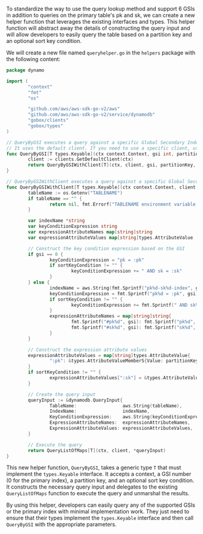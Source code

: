 To standardize the way to use the query lookup method and support 6 GSIs in addition to queries on the primary table's pk and sk, we can create a new helper function that leverages the existing interfaces and types. This helper function will abstract away the details of constructing the query input and will allow developers to easily query the table based on a partition key and an optional sort key condition.

We will create a new file named `queryhelper.go` in the `helpers` package with the following content:

```go
package dynamo

import (
        "context"
        "fmt"
        "os"

        "github.com/aws/aws-sdk-go-v2/aws"
        "github.com/aws/aws-sdk-go-v2/service/dynamodb"
        "gobox/clients"
        "gobox/types"
)

// QueryByGSI executes a query against a specific Global Secondary Index (GSI) or the primary index.
// It uses the default client. If you need to use a specific client, use QueryByGSIWithClient instead.
func QueryByGSI[T types.Keyable](ctx context.Context, gsi int, partitionKey, sortKeyCondition string) ([]T, error) {
        client := clients.GetDefaultClient(ctx)
        return QueryByGSIWithClient[T](ctx, client, gsi, partitionKey, sortKeyCondition)
}

// QueryByGSIWithClient executes a query against a specific Global Secondary Index (GSI) or the primary index using the provided client.
func QueryByGSIWithClient[T types.Keyable](ctx context.Context, client *clients.Client, gsi int, partitionKey, sortKeyCondition string) ([]T, error) {
        tableName := os.Getenv("TABLENAME")
        if tableName == "" {
                return nil, fmt.Errorf("TABLENAME environment variable not set")
        }

        var indexName *string
        var keyConditionExpression string
        var expressionAttributeNames map[string]string
        var expressionAttributeValues map[string]types.AttributeValue

        // Construct the key condition expression based on the GSI
        if gsi == 0 {
                keyConditionExpression = "pk = :pk"
                if sortKeyCondition != "" {
                        keyConditionExpression += " AND sk = :sk"
                }
        } else {
                indexName = aws.String(fmt.Sprintf("pk%d-sk%d-index", gsi, gsi))
                keyConditionExpression = fmt.Sprintf("pk%d = :pk", gsi)
                if sortKeyCondition != "" {
                        keyConditionExpression += fmt.Sprintf(" AND sk%d = :sk", gsi)
                }
                expressionAttributeNames = map[string]string{
                        fmt.Sprintf("#pk%d", gsi): fmt.Sprintf("pk%d", gsi),
                        fmt.Sprintf("#sk%d", gsi): fmt.Sprintf("sk%d", gsi),
                }
        }

        // Construct the expression attribute values
        expressionAttributeValues = map[string]types.AttributeValue{
                ":pk": &types.AttributeValueMemberS{Value: partitionKey},
        }
        if sortKeyCondition != "" {
                expressionAttributeValues[":sk"] = &types.AttributeValueMemberS{Value: sortKeyCondition}
        }

        // Create the query input
        queryInput := &dynamodb.QueryInput{
                TableName:                 aws.String(tableName),
                IndexName:                 indexName,
                KeyConditionExpression:    aws.String(keyConditionExpression),
                ExpressionAttributeNames:  expressionAttributeNames,
                ExpressionAttributeValues: expressionAttributeValues,
        }

        // Execute the query
        return QueryListOfMaps[T](ctx, client, *queryInput)
}
```

This new helper function, `QueryByGSI`, takes a generic type `T` that must implement the `types.Keyable` interface. It accepts a context, a GSI number (0 for the primary index), a partition key, and an optional sort key condition. It constructs the necessary query input and delegates to the existing `QueryListOfMaps` function to execute the query and unmarshal the results.

By using this helper, developers can easily query any of the supported GSIs or the primary index with minimal implementation work. They just need to ensure that their types implement the `types.Keyable` interface and then call `QueryByGSI` with the appropriate parameters.
